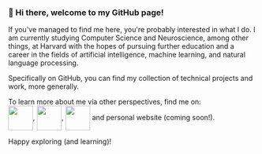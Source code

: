 ### 👋 Hi there, welcome to my GitHub page!

If you've managed to find me here, you're probably interested in what I do. I am currently studying Computer Science and Neuroscience, among other things, at Harvard with the hopes of pursuing further education and a career in the fields of artificial intelligence, machine learning, and natural language processing. 

Specifically on GitHub, you can find my collection of technical projects and work, more generally. 

To learn more about me via other perspectives, find me on:<br>
<a href="https://www.linkedin.com/in/aikaaldayarova" target="blank"><img align="center" src="https://www.flaticon.com/free-icon/linkedin_174857" height="50"/></a>, 
<a href="https://twitter.com/AAldayarova" target="blank"><img align="center" src="/Users/aikaaldayarova/Downloads/twitter.svg" height="50" /></a>, <a href="https://www.figma.com/@aikaaldayarova" target="blank"><img align="center" src="/Users/aikaaldayarova/Downloads/figma.svg" height="50" /></a> 
and personal website (coming soon!).

Happy exploring (and learning)!
<!--
**aaldayarova/aaldayarova** is a ✨ _special_ ✨ repository because its `README.md` (this file) appears on your GitHub profile.

Here are some ideas to get you started:

- 🔭 I’m currently working on ...
- 🌱 I’m currently learning ...
- 👯 I’m looking to collaborate on ...
- 🤔 I’m looking for help with ...
- 💬 Ask me about ...
- 📫 How to reach me: ...
- 😄 Pronouns: ...
- ⚡ Fun fact: ...
-->
